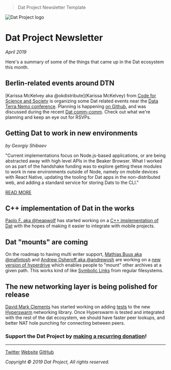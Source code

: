 > Dat Project Newsletter Template

![Dat Project logo](https://datproject.github.io/design/downloads/dat-data-logo.svg)
# Dat Project Newsletter
_April 2019_

Here's a summary of some of the things that came up in the Dat ecosystem this month.


## Berlin-related events around DTN

[Karissa McKelvey aka @okdistribute](Karissa McKelvey) from [Code for Science and Society](https://codeforscience.org/) is organizing some Dat related events near the [Data Terra Nemo conference](https://dtn.is/). Planning is happening [on Github](https://github.com/datproject/organization/issues/4), and was discussed during the recent [Dat comm-comm](https://github.com/dat-land/comm-comm/blob/master/meeting-notes/19-25April2019.md). Check out what we're planning and keep an eye out for RSVPs.

## Getting Dat to work in new environments
_by Georgiy Shibaev_

"Current implementations focus on Node.js-based applications, or are being abstracted away with high level APIs in the Beaker Browser. What I worked on as part of the handshake funding was to explore getting these modules to work in new environments outside of Node, namely on mobile devices with React Native, updating the tooling for Dat apps in the non-distributed web, and adding a standard service for storing Dats to the CLI."

<a class="btn btn--full btn--green" href="https://blog.datproject.org/2019/03/22/three-protocols-and-a-future-of-the-decentralized-internet/">READ MORE</a>

## C++ implementation of Dat in the works

[Paolo F. aka @heapwolf](https://github.com/heapwolf) has started working on a [C++ implementation of Dat](https://github.com/datcxx) with the hopes of making it easier to integrate with mobile projects.

## Dat "mounts" are coming

On the roadmap to having multi writer support, [Mathias Buus aka @mafintosh](https://github.com/mafintosh/) and [Andrew Osheroff aka @andrewosh](https://github.com/andrewosh) are working on a [new version of hyperdrive](https://github.com/mafintosh/hyperdrive/pull/233) which enables people to "mount" other archives at a given path. This works kind of like [Symbolic Links](https://en.wikipedia.org/wiki/Symbolic_link) from regular filesystems.

## The new networking layer is being polished for release

[David Mark Clements](https://github.com/davidmarkclements) has started working on adding [tests](https://github.com/hyperswarm/guts/commits?author=davidmarkclements) to the new [Hyperswarm](https://github.com/hyperswarm) networking library. Once Hyperswarm is tested and integrated with the rest of the dat ecosystem, we should have faster peer lookups, and better NAT hole punching for connecting between peers.

### Support the Dat Project by [__making a recurring donation__](https://opencollective.com/dat)!

---

<a class="btn" href="http://www.twitter.com/dat_project">Twitter</a> <a class="btn" href="https://datproject.org/">Website</a> <a class="btn" href="">GitHub</a>

_Copyright © 2019 Dat Project, All rights reserved._
